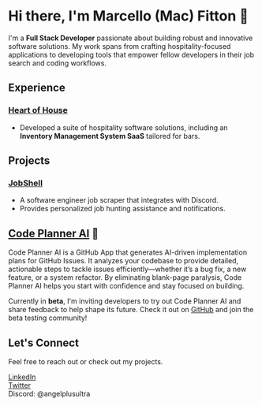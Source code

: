 # Hi there, I'm Marcello (Mac) Fitton 👋 

I'm a **Full Stack Developer** passionate about building robust and innovative software solutions. My work spans from crafting hospitality-focused applications to developing tools that empower fellow developers in their job search and coding workflows.



## Experience

### [Heart of House](https://heartofhouse.io)
- Developed a suite of hospitality software solutions, including an **Inventory Management System SaaS** tailored for bars.




## Projects

### [JobShell](https://github.com/angelplusultra/job-shell)
- A software engineer job scraper that integrates with Discord.
- Provides personalized job hunting assistance and notifications.



## [Code Planner AI](https://github.com/Code-Planner-AI) 🚀

Code Planner AI is a GitHub App that generates AI-driven implementation plans for GitHub Issues. It analyzes your codebase to provide detailed, actionable steps to tackle issues efficiently—whether it’s a bug fix, a new feature, or a system refactor. By eliminating blank-page paralysis, Code Planner AI helps you start with confidence and stay focused on building.

Currently in **beta**, I'm inviting developers to try out Code Planner AI and share feedback to help shape its future. Check it out on [GitHub](https://github.com/Code-Planner-AI) and join the beta testing community!



## Let's Connect

Feel free to reach out or check out my projects.

[LinkedIn](https://linkedin.com/in/macfittondev) <br>
[Twitter](https://x.com/halcyonskydev) <br>
Discord: @angelplusultra
